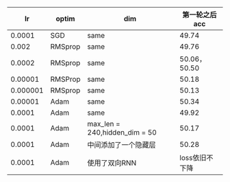 | lr       | optim   | dim                           | 第一轮之后acc  |
| -------- | ------- | ----------------------------- | -------------- |
| 0.0001   | SGD     | same                          | 49.74          |
| 0.002    | RMSprop | same                          | 49.76          |
| 0.0002   | RMSprop | same                          | 50.06，50.50   |
| 0.00001  | RMSProp | same                          | 50.18          |
| 0.000001 | RMSprop | same                          | 50.13          |
| 0.00001  | Adam    | same                          | 50.34          |
| 0.0001   | Adam    | same                          | 49.92          |
| 0.0001   | Adam    | max_len = 240,hidden_dim = 50 | 50.17          |
| 0.0001   | Adam    | 中间添加了一个隐藏层          | 50.28          |
| 0.0001   | Adam    | 使用了双向RNN                 | loss依旧不下降 |



